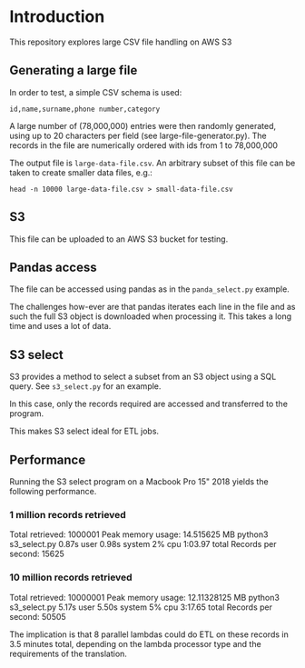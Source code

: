 # Introduction

This repository explores large CSV file handling on AWS S3

## Generating a large file

In order to test, a simple CSV schema is used:

```
id,name,surname,phone number,category
```

A large number of (78,000,000) entries were then randomly generated, using up to 20 characters per field (see large-file-generator.py). The records in the file are numerically ordered with ids from 1 to 78,000,000

The output file is `large-data-file.csv`. An arbitrary subset of this file can be taken to create smaller data files, e.g.:

`head -n 10000 large-data-file.csv > small-data-file.csv`

## S3

This file can be uploaded to an AWS S3 bucket for testing.

## Pandas access

The file can be accessed using pandas as in the `panda_select.py` example.

The challenges how-ever are that pandas iterates each line in the file and as such the full S3 object is downloaded when processing it. This takes a long time and uses a lot of data.

## S3 select

S3 provides a method to select a subset from an S3 object using a SQL query. See `s3_select.py` for an example.

In this case, only the records required are accessed and transferred to the program.

This makes S3 select ideal for ETL jobs.

## Performance

Running the S3 select program on a Macbook Pro 15" 2018 yields the following performance.

### 1 million records retrieved

Total retrieved: 1000001
Peak memory usage: 14.515625 MB
python3 s3_select.py 0.87s user 0.98s system 2% cpu 1:03.97 total
Records per second: 15625

### 10 million records retrieved

Total retrieved: 10000001
Peak memory usage: 12.11328125 MB
python3 s3_select.py 5.17s user 5.50s system 5% cpu 3:17.65 total
Records per second: 50505

The implication is that 8 parallel lambdas could do ETL on these records in 3.5 minutes total, depending on the lambda processor type and the requirements of the translation.
